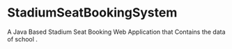 # StadiumSeatBookingSystem
A Java Based Stadium Seat Booking Web Application that Contains the data of school .
